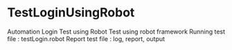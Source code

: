 # TestLoginUsingRobot
Automation Login Test using Robot
Test using robot framework
Running test file : testLogin.robot
Report test file : log, report, output
